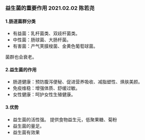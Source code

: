 ### 益生菌的重要作用 2021.02.02 陈若尧

#### 1.肠道菌群分类
* 有益菌：乳杆菌类、双歧杆菌类。
* 中性菌：肠球菌、大肠杆菌。
* 有害菌：产气荚膜梭菌、金黄色葡萄球菌。

菌群也会衰老。

#### 2.益生菌的作用
* 肠道健康：预防腹泻便秘、促进营养吸收、减脂塑性、焕肤美颜。
* 免疫维稳：增强体质、舒缓过敏。
* 女性健康：呵护女性生殖健康。

#### 3.优势
* 益生菌的活性强。
提供食物益生元，低聚果糖、菊粉
* 益生菌的量足。
* 益生菌有效果